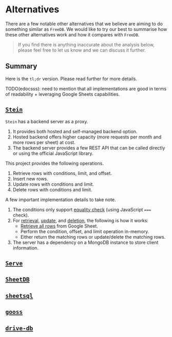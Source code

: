 # Alternatives

There are a few notable other alternatives that we believe are aiming to do something similar as `FreeDB`.
We would like to try our best to summarise how these other alternatives work and how it compares with `FreeDB`.

> If you find there is anything inaccurate about the analysis below,
> please feel free to let us know and we can discuss it further.

## Summary

Here is the `tl;dr` version. Please read further for more details.

TODO(edocsss): need to mention that all implementations are good in terms of readability + leveraging Google Sheets capabilities.

## [`Stein`](https://github.com/SteinHQ/Stein)

`Stein` has a backend server as a proxy.

1. It provides both hosted and self-managed backend option.
2. Hosted backend offers higher capacity (more requests per month and more rows per sheet) at cost.
3. The backend server provides a few REST API that can be called directly or using the official JavaScript library.

This project provides the following operations.

1. Retrieve rows with conditions, limit, and offset.
2. Insert new rows.
3. Update rows with conditions and limit.
4. Delete rows with conditions and limit.

A few important implementation details to take note.

1. The conditions only support [equality check](https://github.com/SteinHQ/Stein/blob/master/controllers/objectDoesMatch.js) (using JavaScript `===` check).
2. For [retrieval](https://github.com/SteinHQ/Stein/blob/master/controllers/readSheet.js), [update](https://github.com/SteinHQ/Stein/blob/master/controllers/editRow.js), and [deletion](https://github.com/SteinHQ/Stein/blob/master/controllers/deleteRow.js), the following is how it works:
   - [Retrieve all rows](https://github.com/SteinHQ/Stein/blob/master/controllers/retrieveSheet.js) from Google Sheet.
   - Perform the condition, offset, and limit operation in-memory.
   - Either return the matching rows or update/delete the matching rows.
3. The server has a dependency on a MongoDB instance to store client information.

### 

## [`Serve`](https://www.withserve.com/)

## [`SheetDB`](https://sheetdb.io/)

## [`sheetsql`](https://github.com/joway/sheetsql)

## [`gooss`](https://github.com/Stuk/gooss)

## [`drive-db`](https://github.com/franciscop/drive-db)